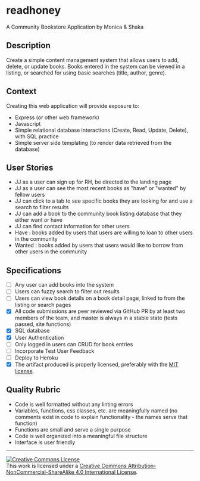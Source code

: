 # readhoney
A Community Bookstore Application by Monica &amp; Shaka

## Description

Create a simple content management system that allows users to add, delete, or update books.  Books entered in the system can be viewed in a listing, or searched for using basic searches (title, author, genre). 

## Context

Creating this web application will provide exposure to:
* Express (or other web framework)
* Javascript
* Simple relational database interactions (Create, Read, Update, Delete), with SQL practice
* Simple server side templating (to render data retrieved from the database)

## User Stories

- JJ as a user can sign up for RH, be directed to the landing page
- JJ as a user can see the most recent books as "have" or "wanted" by fellow users
- JJ can click to a tab to see specific books they are looking for and use a search to filter results
- JJ can add a book to the community book listing database that they either want or have
- JJ can find contact information for other users
- Have : books added by users that users are willing to loan to other users in the community
- Wanted : books added by users that users would like to borrow from other users in the community

## Specifications

- [ ] Any user can add books into the system
- [ ] Users can fuzzy search to filter out results
- [ ] Users can view book details on a book detail page, linked to from the listing or search pages
- [X] All code submissions are peer reviewed via GitHub PR by at least two members of the team, and master is always in a stable state (tests passed, site functions)
- [X] SQL database
- [X] User Authentication
- [ ] Only logged in users can CRUD for book entries 
- [ ] Incorporate Test User Feedback 
- [ ] Deploy to Heroku
- [x] The artifact produced is properly licensed, preferably with the [MIT license][mit-license].

## Quality Rubric

- Code is well formatted without any linting errors
- Variables, functions, css classes, etc. are meaningfully named (no comments exist in code to explain functionality - the names serve that function)
- Functions are small and serve a single purpose
- Code is well organized into a meaningful file structure
- Interface is user friendly

---

<a rel="license" href="http://creativecommons.org/licenses/by-nc-sa/4.0/"><img alt="Creative Commons License" style="border-width:0" src="https://i.creativecommons.org/l/by-nc-sa/4.0/80x15.png" /></a>
<br />This work is licensed under a <a rel="license" href="http://creativecommons.org/licenses/by-nc-sa/4.0/">Creative Commons Attribution-NonCommercial-ShareAlike 4.0 International License</a>.

[mit-license]: https://opensource.org/licenses/MIT


